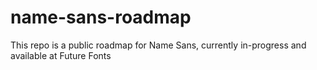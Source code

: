# name-sans-roadmap
This repo is a public roadmap for Name Sans, currently in-progress and available at Future Fonts
